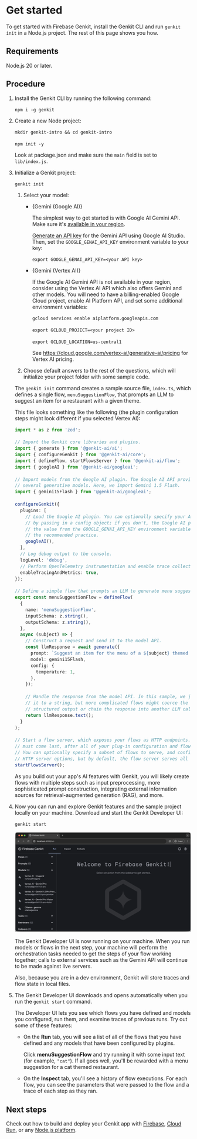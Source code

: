 # Get started

To get started with Firebase Genkit, install the Genkit CLI and run
`genkit init` in a Node.js project. The rest of this page shows you how.

## Requirements

Node.js 20 or later.

## Procedure

1.  Install the Genkit CLI by running the following command:

    ```posix-terminal
    npm i -g genkit
    ```

1.  Create a new Node project:

    ```posix-terminal
    mkdir genkit-intro && cd genkit-intro

    npm init -y
    ```

    Look at package.json and make sure the `main` field is set to
    `lib/index.js`.

1.  Initialize a Genkit project:

    ```posix-terminal
    genkit init
    ```

    1. Select your model:

       - {Gemini (Google AI)}

         The simplest way to get started is with Google AI Gemini API. Make sure
         it's
         [available in your region](https://ai.google.dev/available_regions).

         [Generate an API key](https://aistudio.google.com/app/apikey) for the
         Gemini API using Google AI Studio. Then, set the `GOOGLE_GENAI_API_KEY`
         environment variable to your key:

         ```posix-terminal
         export GOOGLE_GENAI_API_KEY=<your API key>
         ```

       - {Gemini (Vertex AI)}

         If the Google AI Gemini API is not available in your region, consider
         using the Vertex AI API which also offers Gemini and other models. You
         will need to have a billing-enabled Google Cloud project, enable AI
         Platform API, and set some additional environment variables:

         ```posix-terminal
         gcloud services enable aiplatform.googleapis.com

         export GCLOUD_PROJECT=<your project ID>

         export GCLOUD_LOCATION=us-central1
         ```

         See https://cloud.google.com/vertex-ai/generative-ai/pricing for Vertex AI pricing.

    1. Choose default answers to the rest of the questions, which will
       initialize your project folder with some sample code.

    The `genkit init` command creates a sample source file, `index.ts`, which
    defines a single flow, `menuSuggestionFlow`, that prompts an LLM to suggest
    an item for a restaurant with a given theme.

    This file looks something like the following (the plugin configuration steps
    might look different if you selected Vertex AI):

    ```ts
    import * as z from 'zod';

    // Import the Genkit core libraries and plugins.
    import { generate } from '@genkit-ai/ai';
    import { configureGenkit } from '@genkit-ai/core';
    import { defineFlow, startFlowsServer } from '@genkit-ai/flow';
    import { googleAI } from '@genkit-ai/googleai';

    // Import models from the Google AI plugin. The Google AI API provides access to
    // several generative models. Here, we import Gemini 1.5 Flash.
    import { gemini15Flash } from '@genkit-ai/googleai';

    configureGenkit({
      plugins: [
        // Load the Google AI plugin. You can optionally specify your API key
        // by passing in a config object; if you don't, the Google AI plugin uses
        // the value from the GOOGLE_GENAI_API_KEY environment variable, which is
        // the recommended practice.
        googleAI(),
      ],
      // Log debug output to tbe console.
      logLevel: 'debug',
      // Perform OpenTelemetry instrumentation and enable trace collection.
      enableTracingAndMetrics: true,
    });

    // Define a simple flow that prompts an LLM to generate menu suggestions.
    export const menuSuggestionFlow = defineFlow(
      {
        name: 'menuSuggestionFlow',
        inputSchema: z.string(),
        outputSchema: z.string(),
      },
      async (subject) => {
        // Construct a request and send it to the model API.
        const llmResponse = await generate({
          prompt: `Suggest an item for the menu of a ${subject} themed restaurant`,
          model: gemini15Flash,
          config: {
            temperature: 1,
          },
        });

        // Handle the response from the model API. In this sample, we just convert
        // it to a string, but more complicated flows might coerce the response into
        // structured output or chain the response into another LLM call, etc.
        return llmResponse.text();
      }
    );

    // Start a flow server, which exposes your flows as HTTP endpoints. This call
    // must come last, after all of your plug-in configuration and flow definitions.
    // You can optionally specify a subset of flows to serve, and configure some
    // HTTP server options, but by default, the flow server serves all defined flows.
    startFlowsServer();
    ```

    As you build out your app's AI features with Genkit, you will likely
    create flows with multiple steps such as input preprocessing, more
    sophisticated prompt construction, integrating external information
    sources for retrieval-augmented generation (RAG), and more.

1.  Now you can run and explore Genkit features and the sample project locally
    on your machine. Download and start the Genkit Developer UI:

    ```posix-terminal
    genkit start
    ```

    <img src="resources/welcome_to_genkit_developer_ui.png" alt="Welcome to Genkit Developer UI" class="screenshot attempt-right">

    The Genkit Developer UI is now running on your machine. When you run models
    or flows in the next step, your machine will perform the orchestration tasks
    needed to get the steps of your flow working together; calls to external
    services such as the Gemini API will continue to be made against live
    servers.

    Also, because you are in a dev environment, Genkit will store traces and
    flow state in local files.

1.  The Genkit Developer UI downloads and opens automatically when you run the
    `genkit start` command.

    The Developer UI lets you see which flows you have defined and models you
    configured, run them, and examine traces of previous runs. Try out some of
    these features:

    - On the **Run** tab, you will see a list of all of the flows that you have
      defined and any models that have been configured by plugins.

      Click **menuSuggestionFlow** and try running it with some input text (for example,
      `"cat"`). If all goes well, you'll be rewarded with a menu suggestion for a cat
      themed restaurant.

    - On the **Inspect** tab, you'll see a history of flow executions. For each
      flow, you can see the parameters that were passed to the flow and a
      trace of each step as they ran.

## Next steps

Check out how to build and deploy your Genkit app with [Firebase](firebase.md),
[Cloud Run](cloud-run.md), or any [Node.js platform](deploy-node.md).
